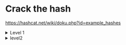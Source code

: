 # Crack the hash

https://hashcat.net/wiki/doku.php?id=example_hashes

<details>
  <summary>Level 1</summary>

``md5``

```
48bb6e862e54f2a795ffc4e541caed4d
```

``output``

```
easy
```

> used ``https://10015.io/tools/md5-encrypt-decrypt``


---
---

``SHA 1``

> know used ``hashid`` on linux or ``https://hashes.com/en/tools/hash_identifier``


```
CBFDAC6008F9CAB4083784CBD1874F76618D2A97 
```

``output``

```
password123
```

> used ``https://10015.io/tools/sha1-encrypt-decrypt``


---
---


``SHA 256``

```
1C8BFE8F801D79745C4631D09FFF36C82AA37FC4CCE4FC946683D7B336B63032
```

``output``

```
letmein
```

> ``https://10015.io/tools/sha256-encrypt-decrypt``


----
----

``bcrypt $2*$, Blowfish (Unix)``

```
$2y$12$Dwt1BZj6pcyc3Dy1FWZ5ieeUznr71EeNkJkUlypTsgbX1H68wsRom
```

``output``

```

```

> ``hashcat -m 3200 -a 0 hash.txt passwords_list.txt --force``
> ``hashcat -m 3200 -a 0 hash.txt passwords_list.txt --show ``

![image](https://github.com/user-attachments/assets/d870887a-fb50-44d4-8944-710c08ee2997)

![image](https://github.com/user-attachments/assets/81962211-52b5-4aab-93d2-8d59f7ff5327)

```
$2y$12$Dwt1BZj6pcyc3Dy1FWZ5ieeUznr71EeNkJkUlypTsgbX1H68wsRom:bleh
```


----
----

``md4``

> ``279412f945939ba78ce0758d3fd83daa:457465726e6974793232:MD4``

```
279412f945939ba78ce0758d3fd83daa
```

``output``

```
Eternity22
```

> used ``https://md5decrypt.net/en/Md4/``


</details>




<details>
  <summary>level2</summary>


``SHA256``

```
F09EDCB1FCEFC6DFB23DC3505A882655FF77375ED8AA2D1C13F640FCCC2D0C85
```

``OUTput``

```
paule
```

> used ``https://crackstation.net/``


---
---

``NTLM``

```
1DFECA0C002AE40B8619ECF94819CC1B
```

``output``

```
n63umy8lkf4i
```

> used ``https://crackstation.net/``


-----
-----


``sha512crypt $6$, SHA512 (Unix) 2``

> used to know type ``https://hashcat.net/wiki/doku.php?id=example_hashes``


```
$6$aReallyHardSalt$6WKUTqzq.UQQmrm0p/T7MPpMbGNnzXPMAXi4bJMl9be.cfi3/qxIf.hsGpS41BqMhSrHVXgMpdjS6xeKZAs02
```

![image](https://github.com/user-attachments/assets/351d4ec3-8320-47da-a7a5-ed54f95a3794)

```
waka99
```


----
----



``hmac-sha1``

```
e5d8870e5bdd26602cab8dbe07a942c8669e56d6
```


```
481616481616
```

> ``hashcat -a 0 -m 160 hash.txt /usr/share/wordlists/rockyou.txt --force ``

![image](https://github.com/user-attachments/assets/02f6567c-4e81-454c-82ff-a1a49a2f0ace)

  
</details>





































